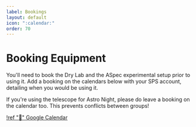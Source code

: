 ```yaml
---
label: Bookings
layout: default
icon: ":calendar:"
order: 70
---
```


# Booking Equipment

You'll need to book the Dry Lab and the ASpec experimental setup prior to using it. Add a booking on the calendars below with your SPS account, detailing when you would be using it.

If you're using the telescope for Astro Night, please do leave a booking on the calendar too. This prevents conflicts between groups!

[!ref ":calendar:" Google Calendar](https://calendar.google.com/calendar/embed?src=c_m8cnmhn67d6iacen4angg6ccr0%40group.calendar.google.com&ctz=Asia%2FSingapore)